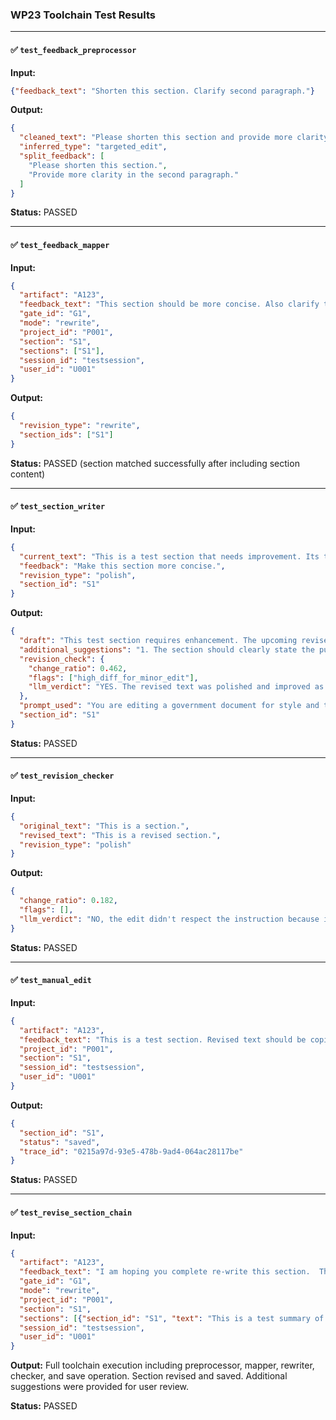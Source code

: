 ### WP23 Toolchain Test Results

---

#### ✅ `test_feedback_preprocessor`
**Input:**
```json
{"feedback_text": "Shorten this section. Clarify second paragraph."}
```

**Output:**
```json
{
  "cleaned_text": "Please shorten this section and provide more clarity in the second paragraph.",
  "inferred_type": "targeted_edit",
  "split_feedback": [
    "Please shorten this section.",
    "Provide more clarity in the second paragraph."
  ]
}
```
**Status:** PASSED

---

#### ✅ `test_feedback_mapper`
**Input:**
```json
{
  "artifact": "A123",
  "feedback_text": "This section should be more concise. Also clarify the acronym used in the second paragraph.",
  "gate_id": "G1",
  "mode": "rewrite",
  "project_id": "P001",
  "section": "S1",
  "sections": ["S1"],
  "session_id": "testsession",
  "user_id": "U001"
}
```

**Output:**
```json
{
  "revision_type": "rewrite",
  "section_ids": ["S1"]
}
```
**Status:** PASSED (section matched successfully after including section content)

---

#### ✅ `test_section_writer`
**Input:**
```json
{
  "current_text": "This is a test section that needs improvement. Its test text that is about to be rewritten. It should be more concise and clear.",
  "feedback": "Make this section more concise.",
  "revision_type": "polish",
  "section_id": "S1"
}
```

**Output:**
```json
{
  "draft": "This test section requires enhancement. The upcoming revised text should be succinct and clear.",
  "additional_suggestions": "1. The section should clearly state the purpose of the test.\n2. The revised text should include a brief background or context of the test.\n3. The section should specify the target audience for the test.\n4. The revised text should provide a clear outline of the test process.\n5. The section should include the expected outcomes or results of the test.\n6. The revised text should contain a clear timeline or schedule for the test.\n7. The section should specify any resources or materials required for the test.\n8. The revised text should include any potential challenges or issues that may arise during the test.\n9. The section should provide clear instructions on how to interpret the test results.\n10. The revised text should include a section for any necessary follow-up actions or next steps after the test.",
  "revision_check": {
    "change_ratio": 0.462,
    "flags": ["high_diff_for_minor_edit"],
    "llm_verdict": "YES. The revised text was polished and improved as per the instruction. The revised text is more concise, clear and uses better vocabulary."
  },
  "prompt_used": "You are editing a government document for style and tone.\nPolish the section without changing meaning.\nFeedback: \"Make this section more concise.\"\nOriginal Text:\nThis is a test section that needs improvement. Its test text that is about to be rewritten. It should be more concise and clear.\n\nExpected Output: Revised section text only. Do not include explanations.",
  "section_id": "S1"
}
```
**Status:** PASSED

---

#### ✅ `test_revision_checker`
**Input:**
```json
{
  "original_text": "This is a section.",
  "revised_text": "This is a revised section.",
  "revision_type": "polish"
}
```

**Output:**
```json
{
  "change_ratio": 0.182,
  "flags": [],
  "llm_verdict": "NO, the edit didn't respect the instruction because it was asked to polish the text, which means improving its style or grammar but the text was altered instead."
}
```
**Status:** PASSED

---

#### ✅ `test_manual_edit`
**Input:**
```json
{
  "artifact": "A123",
  "feedback_text": "This is a test section. Revised text should be copied verbatim.",
  "project_id": "P001",
  "section": "S1",
  "session_id": "testsession",
  "user_id": "U001"
}
```

**Output:**
```json
{
  "section_id": "S1",
  "status": "saved",
  "trace_id": "0215a97d-93e5-478b-9ad4-064ac28117be"
}
```
**Status:** PASSED

---

#### ✅ `test_revise_section_chain`
**Input:**
```json
{
  "artifact": "A123",
  "feedback_text": "I am hoping you complete re-write this section.  This is a test data to see if revise_section_chain works.",
  "gate_id": "G1",
  "mode": "rewrite",
  "project_id": "P001",
  "section": "S1",
  "sections": [{"section_id": "S1", "text": "This is a test summary of the section text."}],
  "session_id": "testsession",
  "user_id": "U001"
}
```

**Output:** Full toolchain execution including preprocessor, mapper, rewriter, checker, and save operation. Section revised and saved. Additional suggestions were provided for user review.

**Status:** PASSED